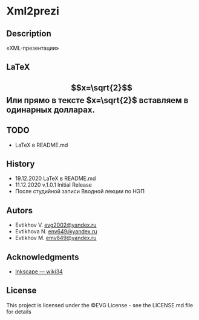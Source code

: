 # Xml2prezi
## Description
«XML-презентации»
## LaTeX
$$x=\sqrt{2}$$
Или прямо в тексте $x=\sqrt{2}$ вставляем в одинарных долларах.
----
## TODO
* LaTeX в README.md

## History
* 19.12.2020 LaTeX в README.md
* 11.12.2020  v.1.0.1   Initial Release
* После студийной записи Вводной лекции по НЭП
## Autors
<!-- Contributors names and contact info -->
* Evtikhov V. evg2002@yandex.ru
* Evtikhova N. env649@yandex.ru
* Evtikhov M. emv649@yandex.ru
## Acknowledgments
<!--Inspiration, code snippets, etc.-->
* [ Inkscape — wiki34](http://wiki.netev.mykeenetic.com/index.php/Inkscape)
## License
This project is licensed under the ©EVG License - see the LICENSE.md file for details

